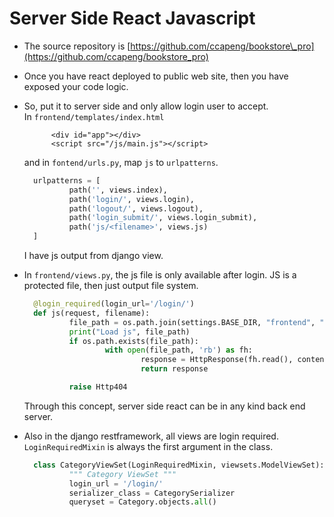 # Server Side React Javascript

* The source repository is [https://github.com/ccapeng/bookstore\_pro](https://github.com/ccapeng/bookstore_pro)
* Once you have react deployed to public web site, then you have exposed your code logic.
* So, put it to server side and only allow login user to accept.  
  In `frontend/templates/index.html`

  ```markup
        <div id="app"></div>
        <script src="/js/main.js"></script>
  ```

  and in `fontend/urls.py`, map `js` to `urlpatterns`.

  ```python
    urlpatterns = [
            path('', views.index),
            path('login/', views.login),
            path('logout/', views.logout),
            path('login_submit/', views.login_submit),
            path('js/<filename>', views.js)
    ]
  ```

  I have js output from django view.

* In `frontend/views.py`, the js file is only available after login.
  JS is a protected file, then just output file system.
  ```python
    @login_required(login_url='/login/')
    def js(request, filename):
            file_path = os.path.join(settings.BASE_DIR, "frontend", "js", filename)
            print("Load js", file_path)
            if os.path.exists(file_path):
                    with open(file_path, 'rb') as fh:
                            response = HttpResponse(fh.read(), content_type="application/javascript")
                            return response

            raise Http404
  ```  
  Through this concept, server side react can be in any kind back end server.
  
* Also in the django restframework, all views are login required.  
  `LoginRequiredMixin` is always the first argument in the class.

  ```python
    class CategoryViewSet(LoginRequiredMixin, viewsets.ModelViewSet):
            """ Category ViewSet """
            login_url = '/login/'
            serializer_class = CategorySerializer
            queryset = Category.objects.all()
  ```


